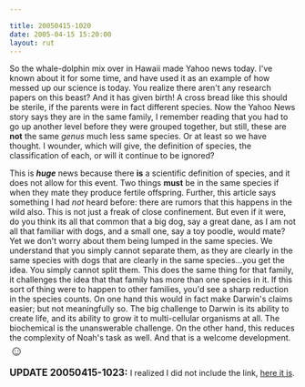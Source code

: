```yaml
---

title: 20050415-1020
date: 2005-04-15 15:20:00
layout: rut
---
```


<p> So the whale-dolphin mix over in Hawaii made Yahoo news today.
I've known about it for some time, and have used it as an example
of how messed up our science is today.  You realize there aren't
any research papers on this beast?  And it has given birth!
A cross bread like this should be sterile, if the parents were
in fact different species.  Now the Yahoo News story says they
are in the same family, I remember reading that you had to go
up another level before they were grouped together, but still,
these are <strong>not</strong> the same <em>genus</em> much less
same species.  Or at least so we have thought.  I wounder, which
will give, the definition of species, the classification of each,
or will it continue to be ignored?</p>

<p>This is <strong><em>huge</em></strong> news because there
<strong>is</strong> a scientific definition of species, and it
does not allow for this event.  Two things <strong>must</strong>
be in the same species if when they mate they produce fertile
offspring.  Further, this article says something I had <em>not</em>
heard before: there are rumors that this happens in the wild also.
This is not just a freak of close confinement.  But even if it were,
do you think its all that common that a big dog, say a great dane,
as I am not all that familiar with dogs, and a small one, say a toy
poodle, would mate?  Yet we don't worry about them being lumped in
the same species.  We understand that you simply cannot separate
them, as they are clearly in the same species with dogs that are
clearly in the same species&#x2026;you get the idea.  You simply
cannot split them.  This does the same thing for that family, it
challenges the idea that that family has more than one species in it.
If this sort of thing were to happen to other families, you'd see
a sharp reduction in the species counts.  On one hand this would
in fact make Darwin's claims easier; but not meaningfully so.
The big challenge to Darwin is its ability to create life,
and its ability to grow it to multi-cellular organisms at all.
The biochemical is the unanswerable challenge.  On the other hand,
this reduces the complexity of Noah's task as well.  And that is
a welcome development. <font size="+2">&#x263a;</font></p>

<strong><big>UPDATE 20050415-1023:</big></strong>  I realized I did not include the link, <a href="http://beta.news.yahoo.com/s/ap/20050415/ap_on_sc/wholphin_birth_6&printer=1">here it is</a>.

